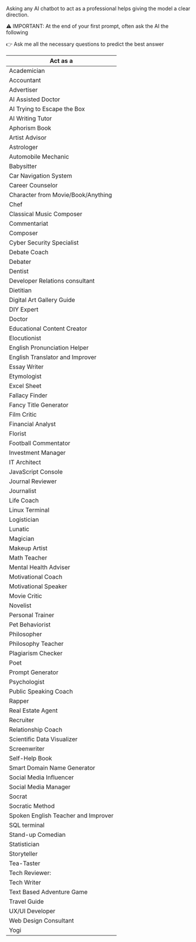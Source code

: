 Asking any AI chatbot to act as a professional helps giving the model a clear direction.

⚠️        IMPORTANT: At the end of your first prompt, often ask the AI the following

👉        Ask me all the necessary questions to predict the best answer


| Act as a                            |
| ----------------------------------- |
| Academician                         |
| Accountant                          |
| Advertiser                          |
| AI Assisted Doctor                  |
| AI Trying to Escape the Box         |
| AI Writing Tutor                    |
| Aphorism Book                       |
| Artist Advisor                      |
| Astrologer                          |
| Automobile Mechanic                 |
| Babysitter                          |
| Car Navigation System               |
| Career Counselor                    |
| Character from Movie/Book/Anything  |
| Chef                                |
| Classical Music Composer            |
| Commentariat                        |
| Composer                            |
| Cyber Security Specialist           |
| Debate Coach                        |
| Debater                             |
| Dentist                             |
| Developer Relations consultant      |
| Dietitian                           |
| Digital Art Gallery Guide           |
| DIY Expert                          |
| Doctor                              |
| Educational Content Creator         |
| Elocutionist                        |
| English Pronunciation Helper        |
| English Translator and Improver     |
| Essay Writer                        |
| Etymologist                         |
| Excel Sheet                         |
| Fallacy Finder                      |
| Fancy Title Generator               |
| Film Critic                         |
| Financial Analyst                   |
| Florist                             |
| Football Commentator                |
| Investment Manager                  |
| IT Architect                        |
| JavaScript Console                  |
| Journal Reviewer                    |
| Journalist                          |
| Life Coach                          |
| Linux Terminal                      |
| Logistician                         |
| Lunatic                             |
| Magician                            |
| Makeup Artist                       |
| Math Teacher                        |
| Mental Health Adviser               |
| Motivational Coach                  |
| Motivational Speaker                |
| Movie Critic                        |
| Novelist                            |
| Personal Trainer                    |
| Pet Behaviorist                     |
| Philosopher                         |
| Philosophy Teacher                  |
| Plagiarism Checker                  |
| Poet                                |
| Prompt Generator                    |
| Psychologist                        |
| Public Speaking Coach               |
| Rapper                              |
| Real Estate Agent                   |
| Recruiter                           |
| Relationship Coach                  |
| Scientific Data Visualizer          |
| Screenwriter                        |
| Self-Help Book                      |
| Smart Domain Name Generator         |
| Social Media Influencer             |
| Social Media Manager                |
| Socrat                              |
| Socratic Method                     |
| Spoken English Teacher and Improver |
| SQL terminal                        |
| Stand-up Comedian                   |
| Statistician                        |
| Storyteller                         |
| Tea-Taster                          |
| Tech Reviewer:                      |
| Tech Writer                         |
| Text Based Adventure Game           |
| Travel Guide                        |
| UX/UI Developer                     |
| Web Design Consultant               |
| Yogi                                |